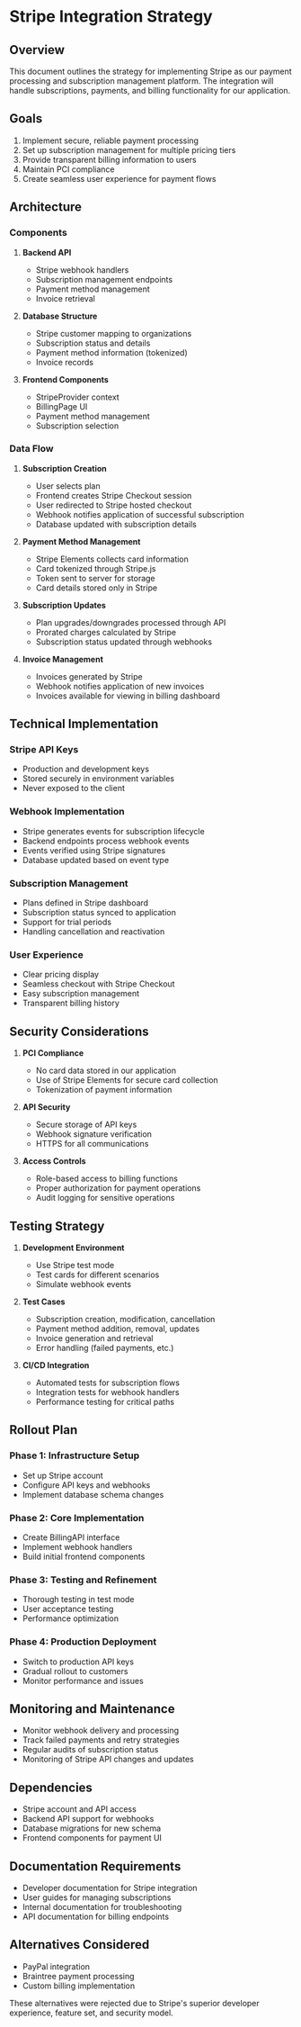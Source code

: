 # Stripe Integration Strategy

## Overview

This document outlines the strategy for implementing Stripe as our payment processing and subscription management platform. The integration will handle subscriptions, payments, and billing functionality for our application.

## Goals

1. Implement secure, reliable payment processing
2. Set up subscription management for multiple pricing tiers
3. Provide transparent billing information to users
4. Maintain PCI compliance
5. Create seamless user experience for payment flows

## Architecture

### Components

1. **Backend API**

   - Stripe webhook handlers
   - Subscription management endpoints
   - Payment method management
   - Invoice retrieval

2. **Database Structure**

   - Stripe customer mapping to organizations
   - Subscription status and details
   - Payment method information (tokenized)
   - Invoice records

3. **Frontend Components**
   - StripeProvider context
   - BillingPage UI
   - Payment method management
   - Subscription selection

### Data Flow

1. **Subscription Creation**

   - User selects plan
   - Frontend creates Stripe Checkout session
   - User redirected to Stripe hosted checkout
   - Webhook notifies application of successful subscription
   - Database updated with subscription details

2. **Payment Method Management**

   - Stripe Elements collects card information
   - Card tokenized through Stripe.js
   - Token sent to server for storage
   - Card details stored only in Stripe

3. **Subscription Updates**

   - Plan upgrades/downgrades processed through API
   - Prorated charges calculated by Stripe
   - Subscription status updated through webhooks

4. **Invoice Management**
   - Invoices generated by Stripe
   - Webhook notifies application of new invoices
   - Invoices available for viewing in billing dashboard

## Technical Implementation

### Stripe API Keys

- Production and development keys
- Stored securely in environment variables
- Never exposed to the client

### Webhook Implementation

- Stripe generates events for subscription lifecycle
- Backend endpoints process webhook events
- Events verified using Stripe signatures
- Database updated based on event type

### Subscription Management

- Plans defined in Stripe dashboard
- Subscription status synced to application
- Support for trial periods
- Handling cancellation and reactivation

### User Experience

- Clear pricing display
- Seamless checkout with Stripe Checkout
- Easy subscription management
- Transparent billing history

## Security Considerations

1. **PCI Compliance**

   - No card data stored in our application
   - Use of Stripe Elements for secure card collection
   - Tokenization of payment information

2. **API Security**

   - Secure storage of API keys
   - Webhook signature verification
   - HTTPS for all communications

3. **Access Controls**
   - Role-based access to billing functions
   - Proper authorization for payment operations
   - Audit logging for sensitive operations

## Testing Strategy

1. **Development Environment**

   - Use Stripe test mode
   - Test cards for different scenarios
   - Simulate webhook events

2. **Test Cases**

   - Subscription creation, modification, cancellation
   - Payment method addition, removal, updates
   - Invoice generation and retrieval
   - Error handling (failed payments, etc.)

3. **CI/CD Integration**
   - Automated tests for subscription flows
   - Integration tests for webhook handlers
   - Performance testing for critical paths

## Rollout Plan

### Phase 1: Infrastructure Setup

- Set up Stripe account
- Configure API keys and webhooks
- Implement database schema changes

### Phase 2: Core Implementation

- Create BillingAPI interface
- Implement webhook handlers
- Build initial frontend components

### Phase 3: Testing and Refinement

- Thorough testing in test mode
- User acceptance testing
- Performance optimization

### Phase 4: Production Deployment

- Switch to production API keys
- Gradual rollout to customers
- Monitor performance and issues

## Monitoring and Maintenance

- Monitor webhook delivery and processing
- Track failed payments and retry strategies
- Regular audits of subscription status
- Monitoring of Stripe API changes and updates

## Dependencies

- Stripe account and API access
- Backend API support for webhooks
- Database migrations for new schema
- Frontend components for payment UI

## Documentation Requirements

- Developer documentation for Stripe integration
- User guides for managing subscriptions
- Internal documentation for troubleshooting
- API documentation for billing endpoints

## Alternatives Considered

- PayPal integration
- Braintree payment processing
- Custom billing implementation

These alternatives were rejected due to Stripe's superior developer experience, feature set, and security model.
